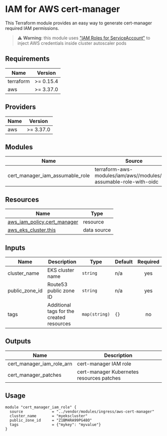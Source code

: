 # IAM for AWS cert-manager

This Terraform module provides an easy way to generate cert-manager required IAM permissions.

> ⚠️ **Warning**: this module uses ["IAM Roles for ServiceAccount"](https://docs.aws.amazon.com/eks/latest/userguide/iam-roles-for-service-accounts.html) to inject AWS credentials inside cluster autoscaler pods

## Requirements

| Name      | Version   |
| --------- | --------- |
| terraform | >= 0.15.4 |
| aws       | >= 3.37.0 |

## Providers

| Name | Version   |
| ---- | --------- |
| aws  | >= 3.37.0 |

## Modules

| Name                                | Source                                                              | Version |
| ----------------------------------- | ------------------------------------------------------------------- | ------- |
| cert\_manager\_iam\_assumable\_role | terraform-aws-modules/iam/aws//modules/iam-assumable-role-with-oidc | v3.16.0 |

## Resources

| Name                                                                                                                  | Type        |
| --------------------------------------------------------------------------------------------------------------------- | ----------- |
| [aws_iam_policy.cert_manager](https://registry.terraform.io/providers/hashicorp/aws/latest/docs/resources/iam_policy) | resource    |
| [aws_eks_cluster.this](https://registry.terraform.io/providers/hashicorp/aws/latest/docs/data-sources/eks_cluster)    | data source |

## Inputs

| Name             | Description                               | Type          | Default | Required |
| ---------------- | ----------------------------------------- | ------------- | ------- | :------: |
| cluster\_name    | EKS cluster name                          | `string`      | n/a     |   yes    |
| public\_zone\_id | Route53 public zone ID                    | `string`      | n/a     |   yes    |
| tags             | Additional tags for the created resources | `map(string)` | `{}`    |    no    |

## Outputs

| Name                          | Description                               |
| ----------------------------- | ----------------------------------------- |
| cert\_manager\_iam\_role\_arn | cert-manager IAM role                     |
| cert\_manager\_patches        | cert-manager Kubernetes resources patches |

## Usage

```hcl
module "cert_manager_iam_role" {
  source             = "../vendor/modules/ingress/aws-cert-manager"
  cluster_name       = "myekscluster"
  public_zone_id     = "Z1BM4RA99PG48O"
  tags               = {"mykey": "myvalue"}
}
```
